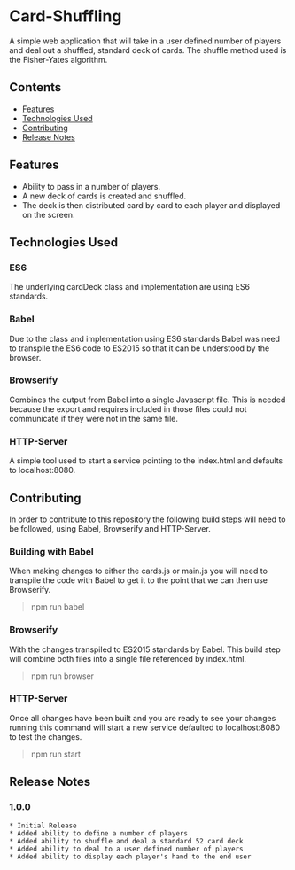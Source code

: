 # Card-Shuffling
A simple web application that will take in a user defined number of players and deal out a shuffled, standard deck of cards. The shuffle method used is the Fisher-Yates algorithm.

## Contents
 * [Features](##Features)
 * [Technologies Used](##Technologies-Used)
 * [Contributing](##Contributing)
 * [Release Notes](##Relese-Notes)

## Features
 * Ability to pass in a number of players.
 * A new deck of cards is created and shuffled.
 * The deck is then distributed card by card to each player and displayed on the screen.   

## Technologies Used
### ES6
The underlying cardDeck class and implementation are using ES6 standards. 
### Babel
Due to the class and implementation using ES6 standards Babel was need to transpile the ES6 code to ES2015 so that it can be understood by the browser.
### Browserify
Combines the output from Babel into a single Javascript file. This is needed because the export and requires included in those files could not communicate if they were not in the same file.
### HTTP-Server
A simple tool used to start a service pointing to the index.html and defaults to localhost:8080.

## Contributing
In order to contribute to this repository the following build steps will need to be followed, using Babel, Browserify and HTTP-Server.
### Building with Babel
When making changes to either the cards.js or main.js you will need to transpile the code with Babel to get it to the point that we can then use Browserify.
> npm run babel
### Browserify
With the changes transpiled to ES2015 standards by Babel. This build step will combine both files into a single file referenced by index.html.
> npm run browser
### HTTP-Server
Once all changes have been built and you are ready to see your changes running this command will start a new service defaulted to localhost:8080 to test the changes.
>npm run start

## Release Notes
### 1.0.0
    * Initial Release
    * Added ability to define a number of players
    * Added ability to shuffle and deal a standard 52 card deck
    * Added ability to deal to a user defined number of players
    * Added ability to display each player's hand to the end user